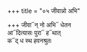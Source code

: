 +++
title = "०५ जीवान्नो अभि"

+++
जीवा᳓न् नो अभि᳓ धेतन  
आ᳓दित्यासः पुरा᳓ ह᳓थात्  
क᳓द् ध स्थ हवनश्रुतः